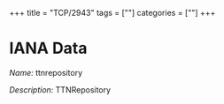 +++
title = "TCP/2943"
tags = [""]
categories = [""]
+++

# IANA Data

_Name:_ ttnrepository

_Description:_ TTNRepository

